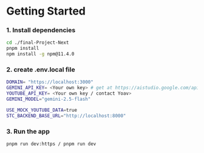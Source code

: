# Getting Started

### 1. Install dependencies

```bash
cd ./final-Project-Next
pnpm install
npm install -g npm@11.4.0
```

### 2. create .env.local file

```bash
DOMAIN= "https://localhost:3000"
GEMINI_API_KEY= <Your own key> # get at https://aistudio.google.com/apikey
YOUTUBE_API_KEY= <Your own key / contact Yoav>
GEMINI_MODEL="gemini-2.5-flash"

USE_MOCK_YOUTUBE_DATA=true
STC_BACKEND_BASE_URL="http://localhost:8000"
```

### 3. Run the app

```bash
pnpm run dev:https / pnpm run dev
```
